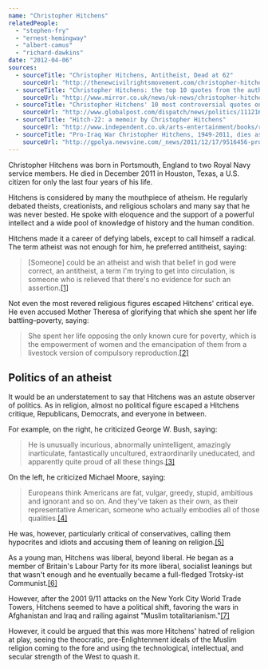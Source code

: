 ```yaml
---
name: "Christopher Hitchens"
relatedPeople:
  - "stephen-fry"
  - "ernest-hemingway"
  - "albert-camus"
  - "richard-dawkins"
date: "2012-04-06"
sources:
  - sourceTitle: "Christopher Hitchens, Antitheist, Dead at 62"
    sourceUrl: "http://thenewcivilrightsmovement.com/christopher-hitchens-antitheist-dead-at-62/politics/2011/12/16/31941"
  - sourceTitle: "Christopher Hitchens: the top 10 quotes from the author, journalist and atheist"
    sourceUrl: "http://www.mirror.co.uk/news/uk-news/christopher-hitchens-the-top-10-quotes-281917"
  - sourceTitle: "Christopher Hitchens' 10 most controversial quotes on global affairs"
    sourceUrl: "http://www.globalpost.com/dispatch/news/politics/111216/christopher-hitchens-10-most-controversial-quotes-global-affairs"
  - sourceTitle: "Hitch-22: a memoir by Christopher Hitchens"
    sourceUrl: "http://www.independent.co.uk/arts-entertainment/books/reviews/hitch22-a-memoir-by-christopher-hitchens-1984845.html"
  - sourceTitle: "Pro-Iraq War Christopher Hitchens, 1949-2011, dies as US withdraws"
    sourceUrl: "http://gpolya.newsvine.com/_news/2011/12/17/9516456-pro-iraq-war-christopher-hitchens-1949-2011-dies-as-us-withdraws"
---
```


Christopher Hitchens was born in Portsmouth, England to two Royal Navy service members. He died in December 2011 in Houston, Texas, a U.S. citizen for only the last four years of his life.

Hitchens is considered by many the mouthpiece of atheism. He regularly debated theists, creationists, and religious scholars and many say that he was never bested. He spoke with eloquence and the support of a powerful intellect and a wide pool of knowledge of history and the human condition.

Hitchens made it a career of defying labels, except to call himself a radical. The term atheist was not enough for him, he preferred antitheist, saying:

>[Someone] could be an atheist and wish that belief in god were correct, an antitheist, a term I'm trying to get into circulation, is someone who is relieved that there's no evidence for such an assertion.<a class="source-citation" href="#http://thenewcivilrightsmovement.com/christopher-hitchens-antitheist-dead-at-62/politics/2011/12/16/31941" title="Christopher Hitchens, Antitheist, Dead at 62">[1]</a>

Not even the most revered religious figures escaped Hitchens' critical eye. He even accused Mother Theresa of glorifying that which she spent her life battling–poverty, saying:

>She spent her life opposing the only known cure for poverty, which is the empowerment of women and the emancipation of them from a livestock version of compulsory reproduction.<a class="source-citation" href="#http://www.mirror.co.uk/news/uk-news/christopher-hitchens-the-top-10-quotes-281917" title="Christopher Hitchens: the top 10 quotes from the author, journalist and atheist">[2]</a>

## Politics of an atheist

It would be an understatement to say that Hitchens was an astute observer of politics. As in religion, almost no political figure escaped a Hitchens critique, Republicans, Democrats, and everyone in between.

For example, on the right, he criticized George W. Bush, saying:

>He is unusually incurious, abnormally unintelligent, amazingly inarticulate, fantastically uncultured, extraordinarily uneducated, and apparently quite proud of all these things.<a class="source-citation" href="#http://www.mirror.co.uk/news/uk-news/christopher-hitchens-the-top-10-quotes-281917" title="Christopher Hitchens: the top 10 quotes from the author, journalist and atheist">[3]</a>

On the left, he criticized Michael Moore, saying:

>Europeans think Americans are fat, vulgar, greedy, stupid, ambitious and ignorant and so on. And they've taken as their own, as their representative American, someone who actually embodies all of those qualities.<a class="source-citation" href="#http://www.mirror.co.uk/news/uk-news/christopher-hitchens-the-top-10-quotes-281917" title="Christopher Hitchens: the top 10 quotes from the author, journalist and atheist">[4]</a>

He was, however, particularly critical of conservatives, calling them hypocrites and idiots and accusing them of leaning on religion.<a class="source-citation" href="#http://www.globalpost.com/dispatch/news/politics/111216/christopher-hitchens-10-most-controversial-quotes-global-affairs" title="Christopher Hitchens&apos; 10 most controversial quotes on global affairs">[5]</a>

As a young man, Hitchens was liberal, beyond liberal. He began as a member of Britain's Labour Party for its more liberal, socialist leanings but that wasn't enough and he eventually became a full-fledged Trotsky-ist Communist.<a class="source-citation" href="#http://www.independent.co.uk/arts-entertainment/books/reviews/hitch22-a-memoir-by-christopher-hitchens-1984845.html" title="Hitch-22: a memoir by Christopher Hitchens">[6]</a>

However, after the 2001 9/11 attacks on the New York City World Trade Towers, Hitchens seemed to have a political shift, favoring the wars in Afghanistan and Iraq and railing against "Muslim totalitarianism."<a class="source-citation" href="#http://gpolya.newsvine.com/_news/2011/12/17/9516456-pro-iraq-war-christopher-hitchens-1949-2011-dies-as-us-withdraws" title="Pro-Iraq War Christopher Hitchens, 1949-2011, dies as US withdraws">[7]</a>

However, it could be argued that this was more Hitchens' hatred of religion at play, seeing the theocratic, pre-Enlightenment ideals of the Muslim religion coming to the fore and using the technological, intellectual, and secular strength of the West to quash it.